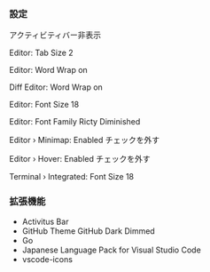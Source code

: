 ### 設定

アクティビティバー非表示

Editor: Tab Size 2

Editor: Word Wrap on

Diff Editor: Word Wrap on

Editor: Font Size 18

Editor: Font Family Ricty Diminished

Editor › Minimap: Enabled チェックを外す

Editor › Hover: Enabled チェックを外す

Terminal › Integrated: Font Size 18

### 拡張機能
- Activitus Bar
- GitHub Theme GitHub Dark Dimmed
- Go
- Japanese Language Pack for Visual Studio Code
- vscode-icons
